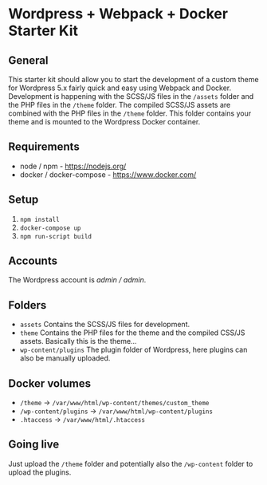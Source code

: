 # Wordpress + Webpack + Docker Starter Kit

## General
This starter kit should allow you to start the development of a custom theme for Wordpress 5.x fairly quick and easy using Webpack and Docker. Development is happening with the SCSS/JS files in the `/assets` folder and the PHP files in the `/theme` folder. The compiled SCSS/JS assets are combined with the PHP files in the `/theme` folder. This folder contains your theme and is mounted to the Wordpress Docker container.

## Requirements
- node / npm - https://nodejs.org/
- docker / docker-compose - https://www.docker.com/

## Setup
1. `npm install`
2. `docker-compose up`
3. `npm run-script build`

## Accounts
The Wordpress account is *admin / admin*.

## Folders
- `assets` Contains the SCSS/JS files for development.
- `theme` Contains the PHP files for the theme and the compiled CSS/JS assets. Basically this is the theme...
- `wp-content/plugins` The plugin folder of Wordpress, here plugins can also be manually uploaded.

## Docker volumes
- `/theme` -> `/var/www/html/wp-content/themes/custom_theme`
- `/wp-content/plugins` -> `/var/www/html/wp-content/plugins`
- `.htaccess` -> `/var/www/html/.htaccess`

## Going live
Just upload the `/theme` folder and potentially also the `/wp-content` folder to upload the plugins.
